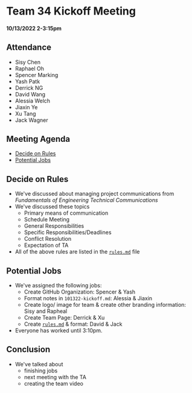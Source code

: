 # Team 34 Kickoff Meeting
#### 10/13/2022 2-3:15pm
## Attendance
- Sisy Chen
- Raphael Oh
- Spencer Marking
- Yash Patk
- Derrick NG
- David Wang
- Alessia Welch
- Jiaxin Ye
- Xu Tang
- Jack Wagner

## Meeting Agenda
- [Decide on Rules](#Decide-on-Rules)<br>
- [Potential Jobs](#Potential-Jobs)

## Decide on Rules
- We've discussed about managing project communications from _Fundamentals of Engineering Technical Communications_
- We've discussed these topics
    - Primary means of communication
    - Schedule Meeting
    - General Responsibilities
    - Specific Responsibilities/Deadlines
    - Conflict Resolution
    - Expectation of TA
- All of the above rules are listed in the [```rules.md```](../../rules.md) file

## Potential Jobs
- We've assigned the following jobs:
    - Create GitHub Organization: Spencer & Yash
    - Format notes in ```101322-kickoff.md```: Alessia & Jiaxin
    - Create logo/ image for team & create other branding information: Sisy and Rapheal
    - Create Team Page: Derrick & Xu
    - Create [```rules.md```](../../rules.md) & format: David & Jack
- Everyone has worked until 3:10pm.

## Conclusion
- We've talked about 
    - finishing jobs
    - next meeting with the TA
    - creating the team video
